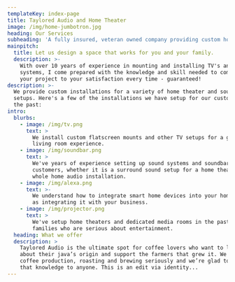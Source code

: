 ```yaml
---
templateKey: index-page
title: Taylored Audio and Home Theater
image: /img/home-jumbotron.jpg
heading: Our Services
subheading: 'A fully insured, veteran owned company providing custom home installations'
mainpitch:
  title: Let us design a space that works for you and your family.
  description: >-
    With over 10 years of experience in mounting and installing TV's and sound
    systems, I come prepared with the knowledge and skill needed to complete
    your project to your satisfaction every time - guaranteed!
description: >-
  We provide custom installations for a variety of home theater and sound system
  setups. Here's a few of the installations we have setup for our customers in
  the past:
intro:
  blurbs:
    - image: /img/tv.png
      text: >
        We install custom flatscreen mounts and other TV setups for a great
        living room experience.
    - image: /img/soundbar.png
      text: >
        We've years of experience setting up sound systems and soundbars for our
        customers, whether it is a surround sound setup for a home theater or
        whole home audio installation.
    - image: /img/alexa.png
      text: >-
        We understand how to integrate smart home devices into your home, aswell
        as integrating it with your business.
    - image: /img/projector.png
      text: >
        We've setup home theaters and dedicated media rooms in the past for
        families who are serious about entertainment.
  heading: What we offer
  description: >
    Taylored Audio is the ultimate spot for coffee lovers who want to learn
    about their java’s origin and support the farmers that grew it. We take
    coffee production, roasting and brewing seriously and we’re glad to pass
    that knowledge to anyone. This is an edit via identity...
---
```

